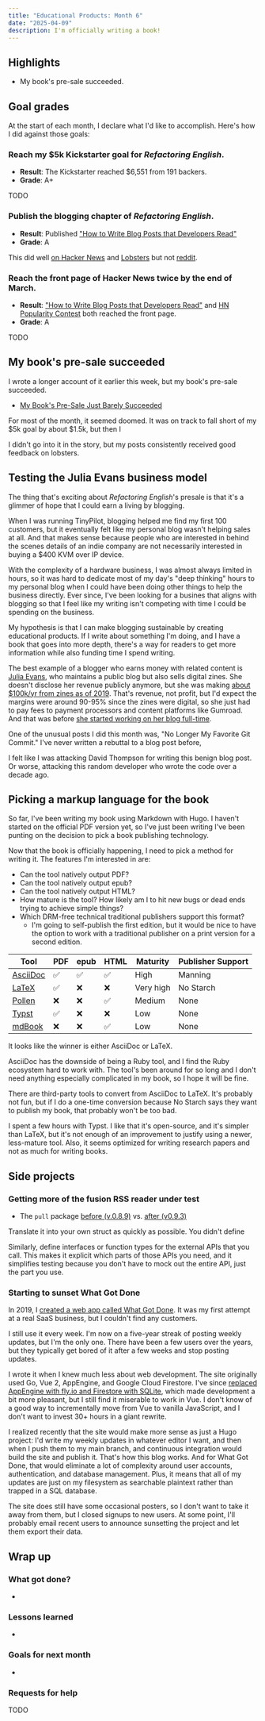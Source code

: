 ```yaml
---
title: "Educational Products: Month 6"
date: "2025-04-09"
description: I'm officially writing a book!
---
```


## Highlights

- My book's pre-sale succeeded.

## Goal grades

At the start of each month, I declare what I'd like to accomplish. Here's how I did against those goals:

### Reach my $5k Kickstarter goal for _Refactoring English_.

- **Result**: The Kickstarter reached $6,551 from 191 backers.
- **Grade**: A+

TODO

### Publish the blogging chapter of _Refactoring English_.

- **Result**: Published ["How to Write Blog Posts that Developers Read"](https://refactoringenglish.com/chapters/write-blog-posts-developers-read/)
- **Grade**: A

This did well [on Hacker News](https://news.ycombinator.com/item?id=43503872) and [Lobsters](https://lobste.rs/s/youq7y/how_write_blog_posts_developers_read) but not [reddit](https://www.reddit.com/r/programming/comments/1jl3wgw/how_to_write_blog_posts_that_developers_read/).

### Reach the front page of Hacker News twice by the end of March.

- **Result**: ["How to Write Blog Posts that Developers Read"](https://news.ycombinator.com/item?id=43503872) and [HN Popularity Contest](https://refactoringenglish.com/tools/hn-popularity/) both reached the front page.
- **Grade**: A

TODO

## My book's pre-sale succeeded

I wrote a longer account of it earlier this week, but my book's pre-sale succeeded.

- [My Book's Pre-Sale Just Barely Succeeded](/book-pre-sale-just-barely-succeeded/)

For most of the month, it seemed doomed. It was on track to fall short of my $5k goal by about $1.5k, but then I

I didn't go into it in the story, but my posts consistently received good feedback on lobsters.

## Testing the Julia Evans business model

The thing that's exciting about _Refactoring English_'s presale is that it's a glimmer of hope that I could earn a living by blogging.

When I was running TinyPilot, blogging helped me find my first 100 customers, but it eventually felt like my personal blog wasn't helping sales at all. And that makes sense because people who are interested in behind the scenes details of an indie company are not necessarily interested in buying a $400 KVM over IP device.

With the complexity of a hardware business, I was almost always limited in hours, so it was hard to dedicate most of my day's "deep thinking" hours to my personal blog when I could have been doing other things to help the business directly. Ever since, I've been looking for a busines that aligns with blogging so that I feel like my writing isn't competing with time I could be spending on the business.

My hypothesis is that I can make blogging sustainable by creating educational products. If I write about something I'm doing, and I have a book that goes into more depth, there's a way for readers to get more information while also funding time I spend writing.

The best example of a blogger who earns money with related content is [Julia Evans](https://jvns.ca), who maintains a public blog but also sells digital zines. She doesn't disclose her revenue publicly anymore, but she was making [about $100k/yr from zines as of 2019](https://jvns.ca/blog/2019/10/01/zine-revenue-2019/). That's revenue, not profit, but I'd expect the margins were around 90-95% since the zines were digital, so she just had to pay fees to payment processors and content platforms like Gumroad. And that was before [she started working on her blog full-time](https://jvns.ca/blog/2019/09/13/a-year-explaining-computer-things/).

One of the unusual posts I did this month was, "No Longer My Favorite Git Commit." I've never written a rebuttal to a blog post before,

I felt like I was attacking David Thompson for writing this benign blog post. Or worse, attacking this random developer who wrote the code over a decade ago.

## Picking a markup language for the book

So far, I've been writing my book using Markdown with Hugo. I haven't started on the official PDF version yet, so I've just been writing I've been punting on the decision to pick a book publishing technology.

Now that the book is officially happening, I need to pick a method for writing it. The features I'm interested in are:

- Can the tool natively output PDF?
- Can the tool natively output epub?
- Can the tool natively output HTML?
- How mature is the tool? How likely am I to hit new bugs or dead ends trying to achieve simple things?
- Which DRM-free technical traditional publishers support this format?
  - I'm going to self-publish the first edition, but it would be nice to have the option to work with a traditional publisher on a print version for a second edition.

| Tool                                                     | PDF | epub | HTML | Maturity  | Publisher Support |
| -------------------------------------------------------- | --- | ---- | ---- | --------- | ----------------- |
| [AsciiDoc](https://asciidoc.org/)                        | ✅  | ✅   | ✅   | High      | Manning           |
| [LaTeX](https://www.latex-project.org/)                  | ✅  | ❌   | ❌   | Very high | No Starch         |
| [Pollen](https://docs.racket-lang.org/pollen/index.html) | ❌  | ❌   | ✅   | Medium    | None              |
| [Typst](https://typst.app/)                              | ✅  | ❌   | ❌   | Low       | None              |
| [mdBook](https://rust-lang.github.io/mdBook/)            | ❌  | ❌   | ✅   | Low       | None              |

It looks like the winner is either AsciiDoc or LaTeX.

AsciiDoc has the downside of being a Ruby tool, and I find the Ruby ecosystem hard to work with. The tool's been around for so long and I don't need anything especially complicated in my book, so I hope it will be fine.

There are third-party tools to convert from AsciiDoc to LaTeX. It's probably not fun, but if I do a one-time conversion because No Starch says they want to publish my book, that probably won't be too bad.

I spent a few hours with Typst. I like that it's open-source, and it's simpler than LaTeX, but it's not enough of an improvement to justify using a newer, less-mature tool. Also, it seems optimized for writing research papers and not as much for writing books.

## Side projects

### Getting more of the fusion RSS reader under test

- The `pull` package [before (v.0.8.9)](https://github.com/0x2E/fusion/tree/v0.8.9/service/pull) vs. [after (v0.9.3)](https://github.com/0x2E/fusion/tree/v0.9.3/service/pull)

Translate it into your own struct as quickly as possible. You didn't define

Similarly, define interfaces or function types for the external APIs that you call. This makes it explicit which parts of those APIs you need, and it simplifies testing because you don't have to mock out the entire API, just the part you use.

### Starting to sunset What Got Done

In 2019, I [created a web app called What Got Done](/status-updates-to-nobody/). It was my first attempt at a real SaaS business, but I couldn't find any customers.

I still use it every week. I'm now on a five-year streak of posting weekly updates, but I'm the only one. There have been a few users over the years, but they typically get bored of it after a few weeks and stop posting updates.

I wrote it when I knew much less about web development. The site originally used Go, Vue 2, AppEngine, and Google Cloud Firestore. I've since [replaced AppEngine with fly.io and Firestore with SQLite](https://github.com/mtlynch/whatgotdone/pull/639), which made development a bit more pleasant, but I still find it miserable to work in Vue. I don't know of a good way to incrementally move from Vue to vanilla JavaScript, and I don't want to invest 30+ hours in a giant rewrite.

I realized recently that the site would make more sense as just a Hugo project: I'd write my weekly updates in whatever editor I want, and then when I push them to my main branch, and continuous integration would build the site and publish it. That's how this blog works. And for What Got Done, that would eliminate a lot of complexity around user accounts, authentication, and database management. Plus, it means that all of my updates are just on my filesystem as searchable plaintext rather than trapped in a SQL database.

The site does still have some occasional posters, so I don't want to take it away from them, but I closed signups to new users. At some point, I'll probably email recent users to announce sunsetting the project and let them export their data.

## Wrap up

### What got done?

-

### Lessons learned

-

### Goals for next month

-

### Requests for help

TODO
